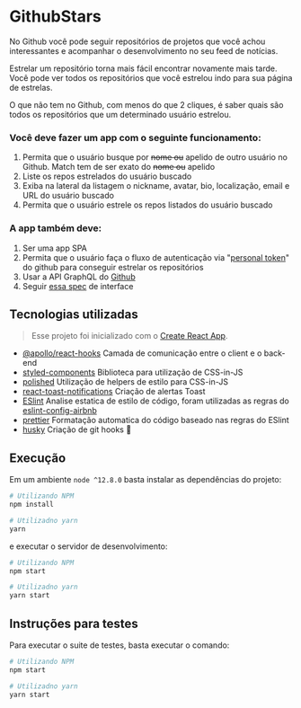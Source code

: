 # GithubStars

No Github você pode seguir repositórios de projetos que você achou interessantes e acompanhar o desenvolvimento no seu feed de notícias.

Estrelar um repositório torna mais fácil encontrar novamente mais tarde. Você pode ver todos os repositórios que você estrelou indo para sua página de estrelas.

O que não tem no Github, com menos do que 2 cliques, é saber quais são todos os repositórios que um determinado usuário estrelou.

### Você deve fazer um app com o seguinte funcionamento:

1. Permita que o usuário busque por ~~nome ou~~ apelido de outro usuário no Github. Match tem de ser exato do ~~nome ou~~ apelido
2. Liste os repos estrelados do usuário buscado
3. Exiba na lateral da listagem o nickname, avatar, bio, localização, email e URL do usuário buscado
4. Permita que o usuário estrele os repos listados do usuário buscado

### A app também deve:

1. Ser uma app SPA
2. Permita que o usuário faça o fluxo de autenticação via "[personal token](https://help.github.com/en/github/authenticating-to-github/creating-a-personal-access-token-for-the-command-line)" do github para conseguir estrelar os repositórios
3. Usar a API GraphQL do [Github](https://developer.github.com/v4/)
4. Seguir [essa spec](https://www.figma.com/file/DTacdAvhVLkaZUCU0XotKz2n/Github-stars) de interface

## Tecnologias utilizadas

> Esse projeto foi inicializado com o [Create React App](https://github.com/facebook/create-react-app).

- [@apollo/react-hooks](https://www.apollographql.com/docs/) Camada de comunicação entre o client e o back-end
- [styled-components](https://www.styled-components.com/) Biblioteca para utilização de CSS-in-JS
- [polished](https://polished.js.org/) Utilização de helpers de estilo para CSS-in-JS
- [react-toast-notifications](https://jossmac.github.io/react-toast-notifications/) Criação de alertas Toast
- [ESlint](https://eslint.org/) Analise estatica de estilo de código, foram utilizadas as regras do [eslint-config-airbnb](https://www.npmjs.com/package/eslint-config-airbnb)
- [prettier](https://prettier.io/) Formatação automatica do código baseado nas regras do ESlint
- [husky](https://github.com/typicode/husky) Criação de git hooks 🐶

## Execução

Em um ambiente `node ^12.8.0` basta instalar as dependências do projeto:

```bash
# Utilizando NPM
npm install

# Utilizadno yarn
yarn
```

e executar o servidor de desenvolvimento:

```bash
# Utilizando NPM
npm start

# Utilizadno yarn
yarn start
```

## Instruções para testes

Para executar o suite de testes, basta executar o comando:

```bash
# Utilizando NPM
npm start

# Utilizadno yarn
yarn start
```
